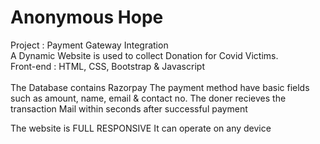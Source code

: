 # Anonymous Hope
Project : Payment Gateway Integration<br>
A Dynamic Website is used to collect Donation for Covid Victims.<br>
Front-end : HTML, CSS, Bootstrap & Javascript<br>
<br>
The Database contains Razorpay
The payment method have basic fields such as amount, name, email & contact no.
The doner recieves the transaction Mail within seconds after successful payment

The website is FULL RESPONSIVE
It can operate on any device
